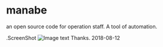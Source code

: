 # manabe
an open source code for operation staff. A tool of automation.
 
 .ScreenShot
 ![Image text](https://raw.githubusercontent.com/aguncn/manabe/master/img/2018-08-21%2022_33_48.png)
Thanks.
2018-08-12 
